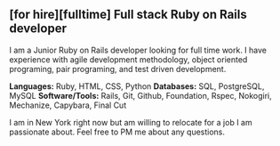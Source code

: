 ## [for hire][fulltime] Full stack Ruby on Rails developer

I am a Junior Ruby on Rails developer looking for full time work. I have experience with agile development methodology, object oriented programing, pair programing, and  test driven development.

**Languages:** Ruby, HTML, CSS, Python
**Databases:** SQL, PostgreSQL, MySQL
**Software/Tools:** Rails, Git, Github, Foundation, Rspec, Nokogiri, Mechanize, Capybara, Final Cut

I am in New York right now but am willing to relocate for a job I am passionate about. Feel free to PM me about any questions.
